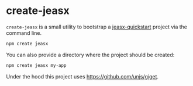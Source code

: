 # create-jeasx

`create-jeasx` is a small utility to bootstrap a [jeasx-quickstart](https://github.com/jeasx/quickstart) project via the command line.

```bash
npm create jeasx
```

You can also provide a directory where the project should be created:

```bash
npm create jeasx my-app
```

Under the hood this project uses <https://github.com/unjs/giget>.
